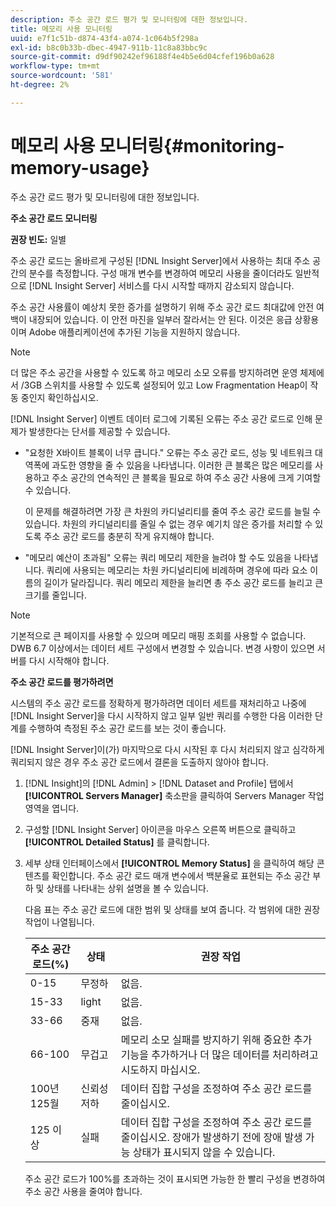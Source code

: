 ```yaml
---
description: 주소 공간 로드 평가 및 모니터링에 대한 정보입니다.
title: 메모리 사용 모니터링
uuid: e7f1c51b-d874-43f4-a074-1c064b5f298a
exl-id: b8c0b33b-dbec-4947-911b-11c8a83bbc9c
source-git-commit: d9df90242ef96188f4e4b5e6d04cfef196b0a628
workflow-type: tm+mt
source-wordcount: '581'
ht-degree: 2%

---
```


# 메모리 사용 모니터링{#monitoring-memory-usage}

주소 공간 로드 평가 및 모니터링에 대한 정보입니다.

**주소 공간 로드 모니터링**

**권장 빈도:** 일별

주소 공간 로드는 올바르게 구성된 [!DNL Insight Server]에서 사용하는 최대 주소 공간의 분수를 측정합니다. 구성 매개 변수를 변경하여 메모리 사용을 줄이더라도 일반적으로 [!DNL Insight Server] 서비스를 다시 시작할 때까지 감소되지 않습니다.

주소 공간 사용률이 예상치 못한 증가를 설명하기 위해 주소 공간 로드 최대값에 안전 여백이 내장되어 있습니다. 이 안전 마진을 일부러 잘라서는 안 된다. 이것은 응급 상황용이며 Adobe 애플리케이션에 추가된 기능을 지원하지 않습니다.

>[!NOTE]
>
>더 많은 주소 공간을 사용할 수 있도록 하고 메모리 소모 오류를 방지하려면 운영 체제에서 /3GB 스위치를 사용할 수 있도록 설정되어 있고 Low Fragmentation Heap이 작동 중인지 확인하십시오.

[!DNL Insight Server] 이벤트 데이터 로그에 기록된 오류는 주소 공간 로드로 인해 문제가 발생한다는 단서를 제공할 수 있습니다.

* &quot;요청한 X바이트 블록이 너무 큽니다.&quot; 오류는 주소 공간 로드, 성능 및 네트워크 대역폭에 과도한 영향을 줄 수 있음을 나타냅니다. 이러한 큰 블록은 많은 메모리를 사용하고 주소 공간의 연속적인 큰 블록을 필요로 하여 주소 공간 사용에 크게 기여할 수 있습니다.

   이 문제를 해결하려면 가장 큰 차원의 카디널리티를 줄여 주소 공간 로드를 늘릴 수 있습니다. 차원의 카디널리티를 줄일 수 없는 경우 예기치 않은 증가를 처리할 수 있도록 주소 공간 로드를 충분히 작게 유지해야 합니다.
* &quot;메모리 예산이 초과됨&quot; 오류는 쿼리 메모리 제한을 늘려야 할 수도 있음을 나타냅니다. 쿼리에 사용되는 메모리는 차원 카디널리티에 비례하며 경우에 따라 요소 이름의 길이가 달라집니다. 쿼리 메모리 제한을 늘리면 총 주소 공간 로드를 늘리고 큰 크기를 줄입니다.

>[!NOTE]
>
>기본적으로 큰 페이지를 사용할 수 있으며 메모리 매핑 조회를 사용할 수 없습니다. DWB 6.7 이상에서는 데이터 세트 구성에서 변경할 수 있습니다. 변경 사항이 있으면 서버를 다시 시작해야 합니다.

**주소 공간 로드를 평가하려면**

시스템의 주소 공간 로드를 정확하게 평가하려면 데이터 세트를 재처리하고 나중에 [!DNL Insight Server]을 다시 시작하지 않고 일부 일반 쿼리를 수행한 다음 이러한 단계를 수행하여 측정된 주소 공간 로드를 보는 것이 좋습니다.

[!DNL Insight Server]이(가) 마지막으로 다시 시작된 후 다시 처리되지 않고 심각하게 쿼리되지 않은 경우 주소 공간 로드에서 결론을 도출하지 않아야 합니다.

1. [!DNL Insight]의 [!DNL Admin] > [!DNL Dataset and Profile] 탭에서 **[!UICONTROL Servers Manager]** 축소판을 클릭하여 Servers Manager 작업 영역을 엽니다.
1. 구성할 [!DNL Insight Server] 아이콘을 마우스 오른쪽 버튼으로 클릭하고 **[!UICONTROL Detailed Status]** 를 클릭합니다.
1. 세부 상태 인터페이스에서 **[!UICONTROL Memory Status]** 을 클릭하여 해당 콘텐츠를 확인합니다. 주소 공간 로드 매개 변수에서 백분율로 표현되는 주소 공간 부하 및 상태를 나타내는 상위 설명을 볼 수 있습니다.

   다음 표는 주소 공간 로드에 대한 범위 및 상태를 보여 줍니다. 각 범위에 대한 권장 작업이 나열됩니다.

   | 주소 공간 로드(%) | 상태 | 권장 작업 |
   |---|---|---|
   | 0-15 | 무정하 | 없음. |
   | 15-33 | light | 없음. |
   | 33-66 | 중재 | 없음. |
   | 66-100 | 무겁고 | 메모리 소모 실패를 방지하기 위해 중요한 추가 기능을 추가하거나 더 많은 데이터를 처리하려고 시도하지 마십시오. |
   | 100년 125월 | 신뢰성 저하 | 데이터 집합 구성을 조정하여 주소 공간 로드를 줄이십시오. |
   | 125 이상 | 실패 | 데이터 집합 구성을 조정하여 주소 공간 로드를 줄이십시오. 장애가 발생하기 전에 장애 발생 가능 상태가 표시되지 않을 수 있습니다. |

   주소 공간 로드가 100%를 초과하는 것이 표시되면 가능한 한 빨리 구성을 변경하여 주소 공간 사용을 줄여야 합니다.
